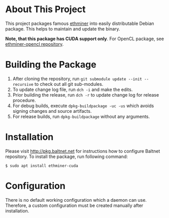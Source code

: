 # About This Project
This project packages famous [ethminer](https://github.com/ethereum-mining/ethminer) into easily distributable Debian package. This helps to maintain and update the binary.

**Note, that this package has CUDA support only**. For OpenCL package, see [ethminer-opencl repository](https://github.com/baltnet-communications/ethminer-opencl).

# Building the Package
1. After cloning the repository, run `git submodule update --init --recursive` to check out all git sub-modules.
2. To update change log file, run `dch -i` and make the edits.
3. Prior building the release, run `dch -r` to update change log for release procedure.
4. For debug builds, execute `dpkg-buildpackage -uc -us` which avoids signing changes and source artifacts.
5. For release builds, run `dpkg-buildpackage` without any arguments.

# Installation
Please visit http://pkg.baltnet.net for instructions how to configure Baltnet repository. To install the package, run following command:

```
$ sudo apt install ethminer-cuda
```

# Configuration
There is no default working configuration which a daemon can use. Therefore, a custom configuration must be created manually after installation.
